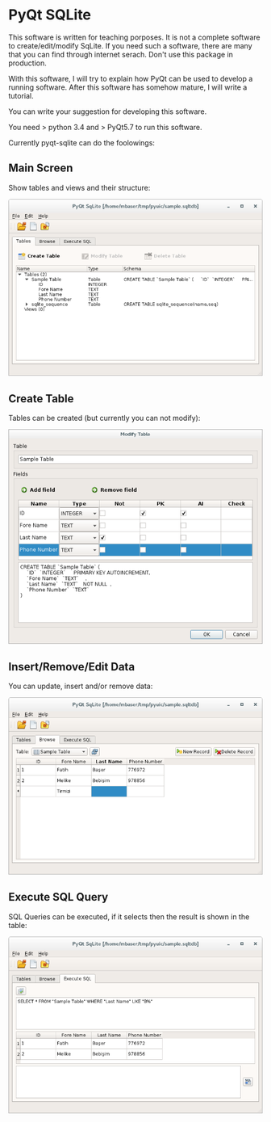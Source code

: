 PyQt SQLite
=============

This software is written for teaching porposes. It is not a complete software to create/edit/modify SqLite. If you need such a software,
there are many that you can find through internet serach. Don't use this package in production.

With this software, I will try to explain how PyQt can be used to develop a running software. After this software has somehow mature, I will
write a tutorial.

You can write your suggestion for developing this software.

You need > python 3.4 and > PyQt5.7 to run this software.


Currently pyqt-sqlite can do the foolowings:

Main Screen
--------------
Show tables and views and their structure:

![Screenshot](screenshots/main.png)


Create Table
---------------
Tables can be created (but currently you can not modify):

![Screenshot](screenshots/create_table.png)

Insert/Remove/Edit Data
------------------------
You can update, insert and/or remove data:

![Screenshot](screenshots/table.png)


Execute SQL Query
------------------
SQL Queries can be executed, if it selects then the result is shown in the table:

![Screenshot](screenshots/qury.png)




